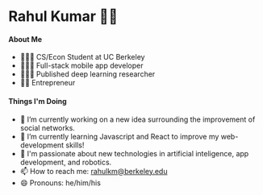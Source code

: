 # Rahul Kumar 🚀😎

#### About Me 
- 🧑🏽‍🎓 CS/Econ Student at UC Berkeley
- 👨🏽‍💻 Full-stack mobile app developer
- 🧑🏽‍🔬 Published deep learning researcher
- 🤵🏽 Entrepreneur

#### Things I'm Doing
- 🔭 I’m currently working on a new idea surrounding the improvement of social networks.
- 🌱 I’m currently learning Javascript and React to improve my web-development skills!
- 🎯 I'm passionate about new technologies in artificial inteligence, app development, and robotics.
- 📫 How to reach me: rahulkm@berkeley.edu
- 😄 Pronouns: he/him/his


